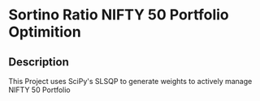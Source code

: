 # Sortino Ratio NIFTY 50 Portfolio Optimition

## Description
This Project uses SciPy's SLSQP to generate weights to actively manage NIFTY 50 Portfolio




